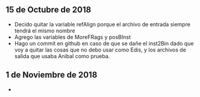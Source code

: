 ## 15 de Octubre de 2018
- Decido quitar la variable refAlign porque el archivo de entrada siempre tendrá el mismo nombre
- Agrego las variables de MoreFRags y posBInst
- Hago un commit en github en caso de que se dañe el inst2Bin dado que voy a quitar las cosas que no
  debo usar como Edis, y los archivos de salida que usaba Anibal como prueba.
## 1 de Noviembre de 2018
- 